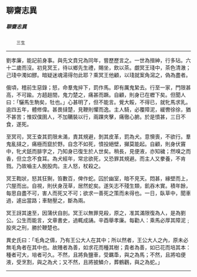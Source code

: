 

## 聊齋志異

##### 聊齋志異
　　`三生`

* * *

劉孝廉，能記前身事。與先文賁兄為同年，嘗歷歷言之。一世為搢紳，行多玷。六十二歲而沒。初見冥王，待以鄉先生禮，賜坐，飲以茶。覷冥王琖中，茶色清澈；己琖中濁如醪。暗疑迷魂湯得勿此耶？乘冥王他顧，以琖就案角瀉之，偽為盡者。

俄頃，稽前生惡錄；怒，命羣鬼捽下，罰作馬。即有厲鬼縶去。行至一家，門限甚高，不可踰。方趦趄間，鬼力楚之，痛甚而蹶。自顧，則身已在櫪下矣。但聞人曰：「驪馬生駒矣，牡也。」心甚明了，但不能言。覺大餒，不得已，就牝馬求乳。逾四五年，體修偉。甚畏撻楚，見鞭則懼而逸。主人騎，必覆障泥，緩轡徐徐，猶不甚苦；惟奴僕圉人，不加韉裝以行，兩踝夾擊，痛徹心腑。於是憤甚，三日不食，遂死。

至冥司，冥王查其罰限未滿，責其規避，剝其皮革，罰為犬。意懊喪，不欲行。羣鬼亂撻之，痛極而竄於野。自念不如死，憤投絕壁，攧莫能起。自顧，則身伏竇中，牝犬舐而腓字之，乃知身已復生於人世矣。稍長，見便液，亦知穢；然嗅之而香，但立念不食耳。為犬經年，常忿欲死，又恐罪其規避。而主人又豢養，不肯戮。乃故嚙主人脫股肉。主人怒，杖殺之。

冥王鞫狀，怒其狂猘，笞數百，俾作蛇。囚於幽室，暗不見天。悶甚，緣壁而上，穴屋而出。自視，則伏身茂草，居然蛇矣。遂矢志不殘生類，飢吞木實。積年餘，每思自盡不可，害人而死又不可；欲求一善死之策而未得也。一日，臥草中，聞車過，遽出當路；車馳壓之，斷為兩。

冥王訝其速至，因蒲伏自剖。冥王以無罪見殺，原之，准其滿限復為人，是為劉公。公生而能言，文章書史，過輒成誦。辛酉舉孝廉。每勸人：乘馬必厚其障泥﹔股夾之刑，勝於鞭楚也。

異史氏曰：「毛角之儔，乃有王公大人在其中；所以然者，王公大人之內，原未必無毛角者在其中也。故賤者為善，如求花而種其樹；貴者為善，如已花而培其本：種者可大，培者可久。不然，且將負鹽車，受羈馽，與之為馬；不然，且將啗便液，受烹割，與之為犬；又不然，且將披鱗介，葬鶴鸛，與之為蛇。」

* * *

